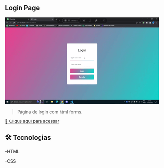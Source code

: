 ## Login Page

![preview](./img/20221013_215740_Trim.gif)

>Página de login com html forms.


[🔗 Clique aqui para acessar](https://priscilarodriguess.github.io/Login-page/)


## 🛠 Tecnologias

-HTML

-CSS
